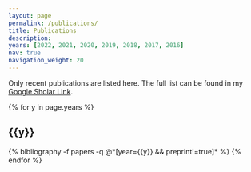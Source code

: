 ```yaml
---
layout: page
permalink: /publications/
title: Publications
description: 
years: [2022, 2021, 2020, 2019, 2018, 2017, 2016]
nav: true
navigation_weight: 20
---
```


Only recent publications are listed here. The full list can be found in my [Google Sholar Link](https://scholar.google.com/citations?user=3TggrEkAAAAJ&hl=en).

<div class="publications">

<!-- <h2 class="year">preprints</h2>
{% bibliography -f papers -q @*[preprint=true]* %} -->

{% for y in page.years %}
  <h2 class="year">{{y}}</h2>
  {% bibliography -f papers -q @*[year={{y}} && preprint!=true]* %}
{% endfor %}

</div>